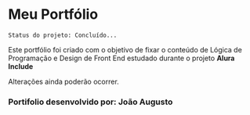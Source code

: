 # Meu Portfólio

```Status do projeto: Concluído...```

Este portfólio foi criado com o objetivo de fixar o conteúdo de Lógica de Programação e Design de Front End estudado durante o projeto **Alura Include**
 
Alterações ainda poderão ocorrer.

### Portifolio desenvolvido por: João Augusto
